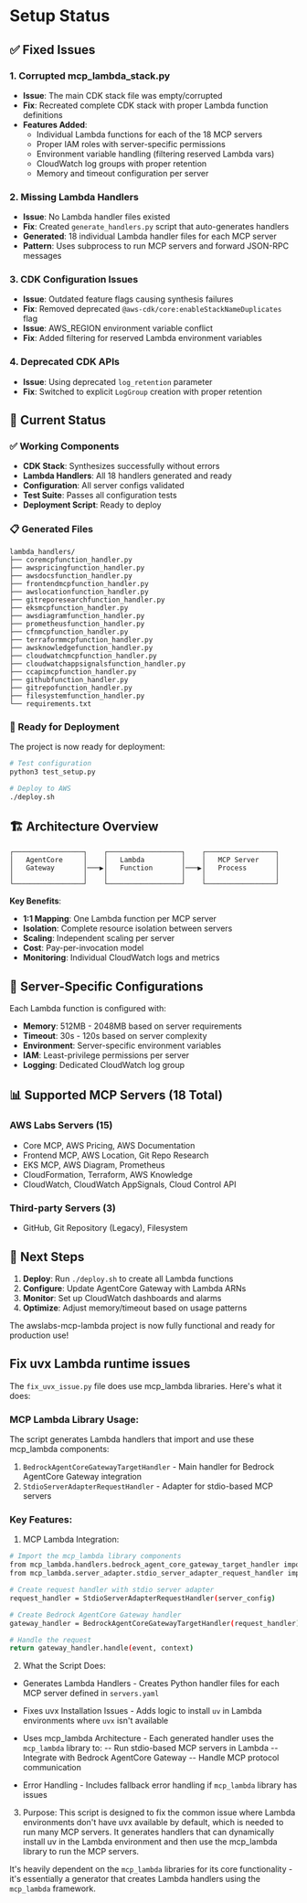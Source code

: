 # Setup Status

## ✅ Fixed Issues

### 1. **Corrupted mcp_lambda_stack.py**
- **Issue**: The main CDK stack file was empty/corrupted
- **Fix**: Recreated complete CDK stack with proper Lambda function definitions
- **Features Added**:
  - Individual Lambda functions for each of the 18 MCP servers
  - Proper IAM roles with server-specific permissions
  - Environment variable handling (filtering reserved Lambda vars)
  - CloudWatch log groups with proper retention
  - Memory and timeout configuration per server

### 2. **Missing Lambda Handlers**
- **Issue**: No Lambda handler files existed
- **Fix**: Created `generate_handlers.py` script that auto-generates handlers
- **Generated**: 18 individual Lambda handler files for each MCP server
- **Pattern**: Uses subprocess to run MCP servers and forward JSON-RPC messages

### 3. **CDK Configuration Issues**
- **Issue**: Outdated feature flags causing synthesis failures
- **Fix**: Removed deprecated `@aws-cdk/core:enableStackNameDuplicates` flag
- **Issue**: AWS_REGION environment variable conflict
- **Fix**: Added filtering for reserved Lambda environment variables

### 4. **Deprecated CDK APIs**
- **Issue**: Using deprecated `log_retention` parameter
- **Fix**: Switched to explicit `LogGroup` creation with proper retention

## 🚀 Current Status

### ✅ Working Components
- **CDK Stack**: Synthesizes successfully without errors
- **Lambda Handlers**: All 18 handlers generated and ready
- **Configuration**: All server configs validated
- **Test Suite**: Passes all configuration tests
- **Deployment Script**: Ready to deploy

### 📋 Generated Files
```
lambda_handlers/
├── coremcpfunction_handler.py
├── awspricingfunction_handler.py
├── awsdocsfunction_handler.py
├── frontendmcpfunction_handler.py
├── awslocationfunction_handler.py
├── gitreporesearchfunction_handler.py
├── eksmcpfunction_handler.py
├── awsdiagramfunction_handler.py
├── prometheusfunction_handler.py
├── cfnmcpfunction_handler.py
├── terraformmcpfunction_handler.py
├── awsknowledgefunction_handler.py
├── cloudwatchmcpfunction_handler.py
├── cloudwatchappsignalsfunction_handler.py
├── ccapimcpfunction_handler.py
├── githubfunction_handler.py
├── gitrepofunction_handler.py
├── filesystemfunction_handler.py
└── requirements.txt
```

### 🎯 Ready for Deployment

The project is now ready for deployment:

```bash
# Test configuration
python3 test_setup.py

# Deploy to AWS
./deploy.sh
```

## 🏗️ Architecture Overview

```
┌─────────────────┐    ┌──────────────────┐    ┌─────────────────┐
│   AgentCore     │    │   Lambda         │    │   MCP Server    │
│   Gateway       │───▶│   Function       │───▶│   Process       │
│                 │    │                  │    │                 │
└─────────────────┘    └──────────────────┘    └─────────────────┘
```

**Key Benefits**:
- **1:1 Mapping**: One Lambda function per MCP server
- **Isolation**: Complete resource isolation between servers
- **Scaling**: Independent scaling per server
- **Cost**: Pay-per-invocation model
- **Monitoring**: Individual CloudWatch logs and metrics

## 🔧 Server-Specific Configurations

Each Lambda function is configured with:
- **Memory**: 512MB - 2048MB based on server requirements
- **Timeout**: 30s - 120s based on server complexity
- **Environment**: Server-specific environment variables
- **IAM**: Least-privilege permissions per server
- **Logging**: Dedicated CloudWatch log group

## 📊 Supported MCP Servers (18 Total)

### AWS Labs Servers (15)
- Core MCP, AWS Pricing, AWS Documentation
- Frontend MCP, AWS Location, Git Repo Research
- EKS MCP, AWS Diagram, Prometheus
- CloudFormation, Terraform, AWS Knowledge
- CloudWatch, CloudWatch AppSignals, Cloud Control API

### Third-party Servers (3)
- GitHub, Git Repository (Legacy), Filesystem

## 🎯 Next Steps

1. **Deploy**: Run `./deploy.sh` to create all Lambda functions
2. **Configure**: Update AgentCore Gateway with Lambda ARNs
3. **Monitor**: Set up CloudWatch dashboards and alarms
4. **Optimize**: Adjust memory/timeout based on usage patterns

The awslabs-mcp-lambda project is now fully functional and ready for production use!


## Fix uvx Lambda runtime issues

The `fix_uvx_issue.py` file does use mcp_lambda libraries. Here's what it does:

### MCP Lambda Library Usage:
The script generates Lambda handlers that import and use these mcp_lambda components:

1. `BedrockAgentCoreGatewayTargetHandler` - Main handler for Bedrock AgentCore Gateway integration
2. `StdioServerAdapterRequestHandler` - Adapter for stdio-based MCP servers

### Key Features:
1. MCP Lambda Integration:

```bash
# Import the mcp_lambda library components
from mcp_lambda.handlers.bedrock_agent_core_gateway_target_handler import BedrockAgentCoreGatewayTargetHandler
from mcp_lambda.server_adapter.stdio_server_adapter_request_handler import StdioServerAdapterRequestHandler

# Create request handler with stdio server adapter
request_handler = StdioServerAdapterRequestHandler(server_config)

# Create Bedrock AgentCore Gateway handler
gateway_handler = BedrockAgentCoreGatewayTargetHandler(request_handler)

# Handle the request
return gateway_handler.handle(event, context)
```

2. What the Script Does:
- Generates Lambda Handlers - Creates Python handler files for each MCP server defined in `servers.yaml`

- Fixes uvx Installation Issues - Adds logic to install `uv` in Lambda environments where `uvx` isn't available

- Uses mcp_lambda Architecture - Each generated handler uses the `mcp_lambda` library to:
-- Run stdio-based MCP servers in Lambda
-- Integrate with Bedrock AgentCore Gateway
-- Handle MCP protocol communication

- Error Handling - Includes fallback error handling if `mcp_lambda` library has issues

3. Purpose:
This script is designed to fix the common issue where Lambda environments don't have uvx available by default, which is needed to run many MCP servers. It generates handlers that can dynamically install uv in the Lambda environment and then use the mcp_lambda library to run the MCP servers.

It's heavily dependent on the `mcp_lambda` libraries for its core functionality - it's essentially a generator that creates Lambda handlers using the `mcp_lambda` framework.